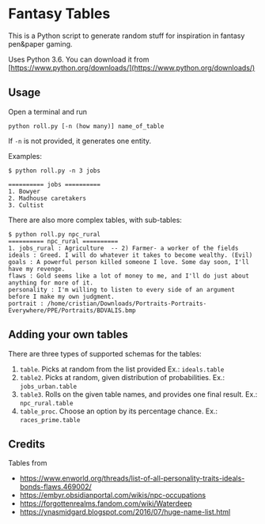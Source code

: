 # Fantasy Tables

This is a Python script to generate random stuff for inspiration in fantasy pen&paper gaming.

Uses Python 3.6. You can download it from [https://www.python.org/downloads/](https://www.python.org/downloads/)

## Usage

Open a terminal and run

```
python roll.py [-n (how many)] name_of_table
```

If `-n` is not provided, it generates one entity.


Examples:

```
$ python roll.py -n 3 jobs

========== jobs ==========
1. Bowyer
2. Madhouse caretakers
3. Cultist

```

There are also more complex tables, with sub-tables:

```
$ python roll.py npc_rural
========== npc_rural ==========
1. jobs_rural : Agriculture  -- 2) Farmer- a worker of the fields
ideals : Greed. I will do whatever it takes to become wealthy. (Evil)
goals : A powerful person killed someone I love. Some day soon, I'll have my revenge.
flaws : Gold seems like a lot of money to me, and I'll do just about anything for more of it.
personality : I'm willing to listen to every side of an argument before I make my own judgment.
portrait : /home/cristian/Downloads/Portraits-Portraits-Everywhere/PPE/Portraits/BDVALIS.bmp
```

## Adding your own tables

There are three types of supported schemas for the tables:

1. `table`. Picks at random from the list provided Ex.: `ideals.table`
2. `table2`. Picks at random, given distribution of probabilities. Ex.: `jobs_urban.table`
3. `table3`. Rolls on the given table names, and provides one final result. Ex.: `npc_rural.table`
4. `table_proc`. Choose an option by its percentage chance. Ex.: `races_prime.table`

## Credits

Tables from 

- https://www.enworld.org/threads/list-of-all-personality-traits-ideals-bonds-flaws.469002/
- https://embyr.obsidianportal.com/wikis/npc-occupations
- https://forgottenrealms.fandom.com/wiki/Waterdeep
- https://ynasmidgard.blogspot.com/2016/07/huge-name-list.html

